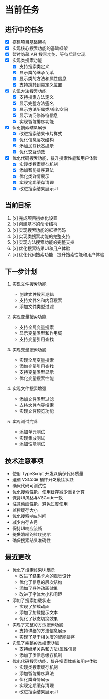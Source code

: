 # 当前任务

## 进行中的任务
- [x] 搭建项目基础架构
- [x] 实现核心搜索功能的基础框架
- [x] 暂时隐藏 API 搜索功能，等待后续实现
- [x] 实现类搜索功能
  - [x] 支持搜索类定义
  - [x] 显示类的继承关系
  - [x] 显示类的方法和属性信息
  - [x] 支持跳转到类定义位置
- [x] 实现方法搜索功能
  - [x] 支持搜索方法定义
  - [x] 显示完整方法签名
  - [x] 显示方法所属类/命名空间
  - [x] 显示访问修饰符信息
  - [x] 实现智能排序功能
- [x] 优化搜索结果展示
  - [x] 改进搜索结果卡片样式
  - [x] 优化信息层次结构
  - [x] 添加加载状态提示
  - [x] 优化交互动效
- [x] 优化代码搜索功能，提升搜索性能和用户体验
  - [x] 实现类搜索缓存机制
  - [x] 添加智能排序算法
  - [x] 优化类详情展示
  - [x] 实现定期缓存清理
  - [x] 改进搜索结果展示UI

## 当前目标
1. [x] 完成项目初始化设置
2. [x] 创建基本的命令结构
3. [x] 实现搜索功能的框架代码
4. [x] 实现类搜索功能的完整支持
5. [x] 实现方法搜索功能的完整支持
6. [x] 优化搜索结果UI和用户体验
7. [x] 优化代码搜索功能，提升搜索性能和用户体验

## 下一步计划
1. 实现文件搜索功能
   - 创建文件搜索逻辑
   - 支持文件名和内容搜索
   - 添加文件类型过滤

2. 实现变量搜索功能
   - 支持全局变量搜索
   - 显示变量类型和作用域
   - 支持变量引用查找

3. 实现变量搜索功能
   - 实现全局变量搜索
   - 添加变量引用查找
   - 支持变量类型显示
   - 优化变量搜索性能

4. 实现文件搜索增强
   - 添加文件类型过滤
   - 支持文件内容搜索
   - 实现文件预览功能

5. 实现测试完善
   - 添加单元测试
   - 实现集成测试
   - 添加性能测试

## 技术注意事项
- 使用 TypeScript 开发以确保代码质量
- 遵循 VSCode 插件开发最佳实践
- 确保代码可测试性
- 优化搜索性能，使用缓存减少重复计算
- 保持UI风格与VSCode一致
- 注意动画性能，避免过度使用
- 监控缓存大小
- 优化搜索响应时间
- 减少内存占用
- 保持UI响应流畅
- 提供清晰的错误提示
- 确保搜索结果准确性

## 最近更改
- 优化了搜索结果UI展示
  - 改进了结果卡片的视觉设计
  - 优化了信息的层次结构
  - 添加了悬停动画效果
  - 改进了字体大小和间距
- 添加了搜索加载状态
  - 实现了加载动画
  - 添加了加载提示文本
  - 优化了状态切换效果
- 实现了完整的方法搜索功能
  - 支持详细的方法信息展示
  - 实现了基于相关度的智能排序
- 实现了完整的类搜索功能
  - 支持继承关系和方法/属性信息
  - 添加了类信息缓存机制
- 优化代码搜索功能，提升搜索性能和用户体验
  - 实现类搜索缓存机制
  - 添加智能排序算法
  - 优化类详情展示
  - 实现定期缓存清理
  - 改进搜索结果展示UI

